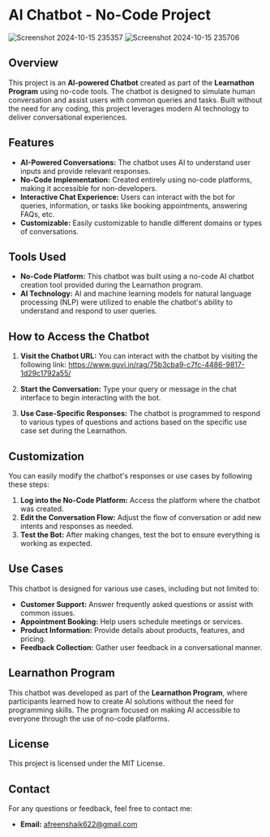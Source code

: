 # AI Chatbot - No-Code Project
![Screenshot 2024-10-15 235357](https://github.com/user-attachments/assets/338bcc56-efbd-437d-aadd-8588e59ea7c1)
![Screenshot 2024-10-15 235706](https://github.com/user-attachments/assets/e0cfc3c6-7ee3-46e0-a43e-09c99e51b2c1)



## Overview

This project is an **AI-powered Chatbot** created as part of the **Learnathon Program** using no-code tools. The chatbot is designed to simulate human conversation and assist users with common queries and tasks. Built without the need for any coding, this project leverages modern AI technology to deliver conversational experiences.

## Features

- **AI-Powered Conversations:** The chatbot uses AI to understand user inputs and provide relevant responses.
- **No-Code Implementation:** Created entirely using no-code platforms, making it accessible for non-developers.
- **Interactive Chat Experience:** Users can interact with the bot for queries, information, or tasks like booking appointments, answering FAQs, etc.
- **Customizable:** Easily customizable to handle different domains or types of conversations.

## Tools Used

- **No-Code Platform:** This chatbot was built using a no-code AI chatbot creation tool provided during the Learnathon program.
- **AI Technology:** AI and machine learning models for natural language processing (NLP) were utilized to enable the chatbot's ability to understand and respond to user queries.

## How to Access the Chatbot

1. **Visit the Chatbot URL:** You can interact with the chatbot by visiting the following link:
   https://www.guvi.in/rag/75b3cba9-c7fc-4486-9817-1d29c1792a55/

2. **Start the Conversation:** Type your query or message in the chat interface to begin interacting with the bot.
3. **Use Case-Specific Responses:** The chatbot is programmed to respond to various types of questions and actions based on the specific use case set during the Learnathon.

## Customization

You can easily modify the chatbot's responses or use cases by following these steps:

1. **Log into the No-Code Platform:** Access the platform where the chatbot was created.
2. **Edit the Conversation Flow:** Adjust the flow of conversation or add new intents and responses as needed.
3. **Test the Bot:** After making changes, test the bot to ensure everything is working as expected.

## Use Cases

This chatbot is designed for various use cases, including but not limited to:

- **Customer Support:** Answer frequently asked questions or assist with common issues.
- **Appointment Booking:** Help users schedule meetings or services.
- **Product Information:** Provide details about products, features, and pricing.
- **Feedback Collection:** Gather user feedback in a conversational manner.

## Learnathon Program

This chatbot was developed as part of the **Learnathon Program**, where participants learned how to create AI solutions without the need for programming skills. The program focused on making AI accessible to everyone through the use of no-code platforms.

## License

This project is licensed under the MIT License.

## Contact

For any questions or feedback, feel free to contact me:

- **Email:** afreenshaik622@gmail.com
